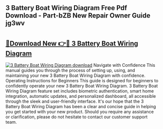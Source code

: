 ## 3 Battery Boat Wiring Diagram Free Pdf Download - Part-bZB New Repair Owner Guide jg3wv

# <h2><a href="http://dftsth.blite.top/?on=3+Battery+Boat+Wiring+Diagram">🔗Download New 👉🔴 3 Battery Boat Wiring Diagram</a></h2>

[![3 Battery Boat Wiring Diagram download](https://i.imgur.com/lujVjoI.png)](http://dftsth.blite.top/?on=3+Battery+Boat+Wiring+Diagram)
Navigate with Confidence This manual guides you through the process of setting up, using, and maintaining your new 3 Battery Boat Wiring Diagram with confidence. Operating Instructions for Beginners This guide is designed for beginners to confidently operate your new 3 Battery Boat Wiring Diagram. 3 Battery Boat Wiring Diagram feature set includes biometric authentication, smart home integration, automatic updates, and personalized dashboard, all accessible through the sleek and user-friendly interface. It's our hope that the 3 Battery Boat Wiring Diagram has been a clear and concise guide in helping you get started with your new product. Should you require any assistance or clarification, please do not hesitate to contact our customer support team.
